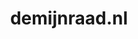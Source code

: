 ---
layout: post
title: "demijnraad.nl"
internal_url: "/dutchgov/demijnraad.nl.html"
subdomains_count: 2
all_subdomains_count: 2
urls_count: 2
ssl_rank: 0
http_rank: 94
url_link: /data/demijnraad.nl/urls.txt
all_subdomains_link: /data/demijnraad.nl/all_subdomains.txt
subdomains_link: /data/demijnraad.nl/subdomains.txt
categories: dutchgov
---